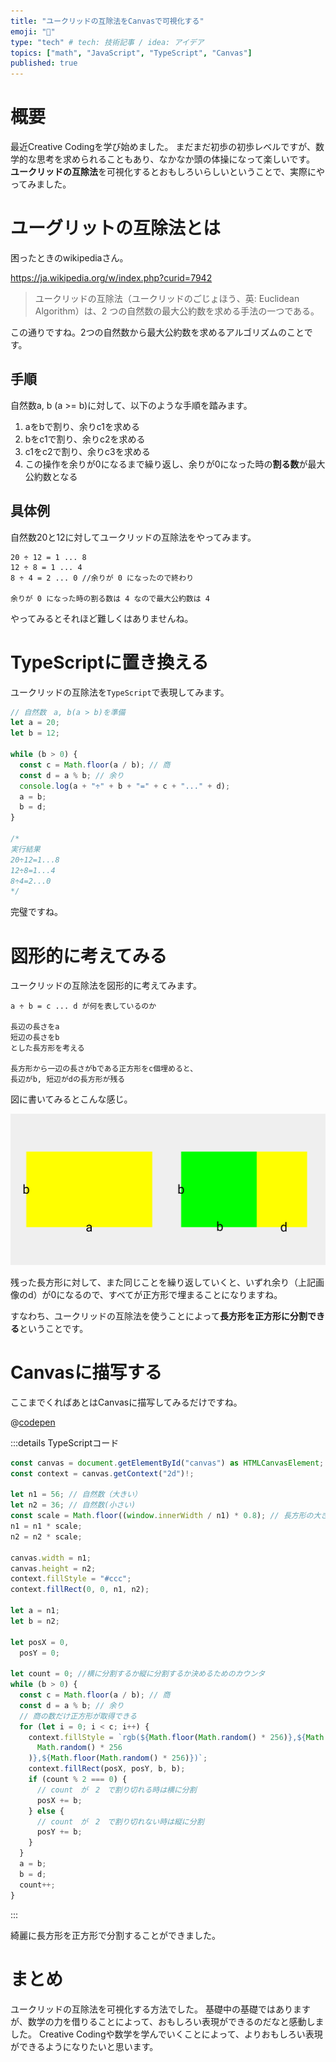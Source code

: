 ```yaml
---
title: "ユークリッドの互除法をCanvasで可視化する"
emoji: "🙆"
type: "tech" # tech: 技術記事 / idea: アイデア
topics: ["math", "JavaScript", "TypeScript", "Canvas"]
published: true
---
```


# 概要

最近Creative Codingを学び始めました。
まだまだ初歩の初歩レベルですが、数学的な思考を求められることもあり、なかなか頭の体操になって楽しいです。
**ユークリッドの互除法**を可視化するとおもしろいらしいということで、実際にやってみました。

# ユーグリットの互除法とは

困ったときのwikipediaさん。

https://ja.wikipedia.org/w/index.php?curid=7942

> ユークリッドの互除法（ユークリッドのごじょほう、英: Euclidean Algorithm）は、2 つの自然数の最大公約数を求める手法の一つである。

この通りですね。2つの自然数から最大公約数を求めるアルゴリズムのことです。

## 手順

自然数a, b (a >= b)に対して、以下のような手順を踏みます。

1. aをbで割り、余りc1を求める
2. bをc1で割り、余りc2を求める
3. c1をc2で割り、余りc3を求める
4. この操作を余りが0になるまで繰り返し、余りが0になった時の**割る数**が最大公約数となる

## 具体例

自然数20と12に対してユークリッドの互除法をやってみます。

```
20 ÷ 12 = 1 ... 8
12 ÷ 8 = 1 ... 4
8 ÷ 4 = 2 ... 0 //余りが 0 になったので終わり

余りが 0 になった時の割る数は 4 なので最大公約数は 4
```

やってみるとそれほど難しくはありませんね。

# TypeScriptに置き換える

ユークリッドの互除法を`TypeScript`で表現してみます。

```ts
// 自然数　a, b(a > b)を準備
let a = 20;
let b = 12;

while (b > 0) {
  const c = Math.floor(a / b); // 商
  const d = a % b; // 余り
  console.log(a + "÷" + b + "=" + c + "..." + d);
  a = b;
  b = d;
}

/*
実行結果
20÷12=1...8
12÷8=1...4
8÷4=2...0
*/
```

完璧ですね。

# 図形的に考えてみる

ユークリッドの互除法を図形的に考えてみます。

```
a ÷ b = c ... d が何を表しているのか

長辺の長さをa
短辺の長さをb
とした長方形を考える

長方形から一辺の長さがbである正方形をc個埋めると、
長辺がb, 短辺がdの長方形が残る
```

図に書いてみるとこんな感じ。

![ユークリッドの互除法図解](/images/20211117/euclidean-algorithm.png)

残った長方形に対して、また同じことを繰り返していくと、いずれ余り（上記画像のd）が0になるので、すべてが正方形で埋まることになりますね。

すなわち、ユークリッドの互除法を使うことによって**長方形を正方形に分割できる**ということです。

# Canvasに描写する

ここまでくればあとはCanvasに描写してみるだけですね。

@[codepen](https://codepen.io/yend24/pen/RwZXMWY)

:::details TypeScriptコード

```ts
const canvas = document.getElementById("canvas") as HTMLCanvasElement;
const context = canvas.getContext("2d")!;

let n1 = 56; // 自然数（大きい）
let n2 = 36; // 自然数(小さい)
const scale = Math.floor((window.innerWidth / n1) * 0.8); // 長方形の大きさを決めるための係数。windowの横幅の0.8倍に調整
n1 = n1 * scale;
n2 = n2 * scale;

canvas.width = n1;
canvas.height = n2;
context.fillStyle = "#ccc";
context.fillRect(0, 0, n1, n2);

let a = n1;
let b = n2;

let posX = 0,
  posY = 0;

let count = 0; //横に分割するか縦に分割するか決めるためのカウンタ
while (b > 0) {
  const c = Math.floor(a / b); // 商
  const d = a % b; // 余り
  // 商の数だけ正方形が取得できる
  for (let i = 0; i < c; i++) {
    context.fillStyle = `rgb(${Math.floor(Math.random() * 256)},${Math.floor(
      Math.random() * 256
    )},${Math.floor(Math.random() * 256)})`;
    context.fillRect(posX, posY, b, b);
    if (count % 2 === 0) {
      // count　が　2　で割り切れる時は横に分割
      posX += b;
    } else {
      // count　が　2　で割り切れない時は縦に分割
      posY += b;
    }
  }
  a = b;
  b = d;
  count++;
}
```

:::

綺麗に長方形を正方形で分割することができました。

# まとめ

ユークリッドの互除法を可視化する方法でした。
基礎中の基礎ではありますが、数学の力を借りることによって、おもしろい表現ができるのだなと感動しました。
Creative Codingや数学を学んでいくことによって、よりおもしろい表現ができるようになりたいと思います。

